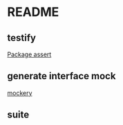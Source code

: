 # README
## testify
[Package assert](/home/chengyi/code/github/kata/Language/go/src/github.com/stretchr/testify/assert/assertions.go)

## generate interface mock
[mockery](https://github.com/vektra/mockery)


## suite
